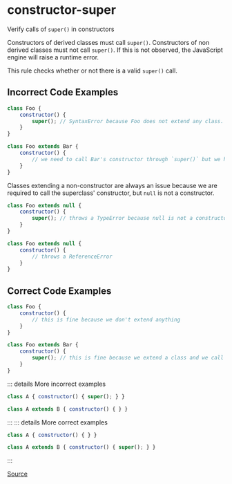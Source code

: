<!--
 generated docs file, do not edit by hand, see xtask/docgen 
-->
# constructor-super

Verify calls of `super()` in constructors

Constructors of derived classes must call `super()`. Constructors of non derived classes must not call `super()`.
If this is not observed, the JavaScript engine will raise a runtime error.

This rule checks whether or not there is a valid `super()` call.

## Incorrect Code Examples

```js
class Foo {
    constructor() {
        super(); // SyntaxError because Foo does not extend any class.
    }
}
```

```js
class Foo extends Bar {
    constructor() {
        // we need to call Bar's constructor through `super()` but we haven't done that
    }
}
```

Classes extending a non-constructor are always an issue because we are required to call
the superclass' constructor, but `null` is not a constructor.

```js
class Foo extends null {
    constructor() {
        super(); // throws a TypeError because null is not a constructor
    }
}
```

```js
class Foo extends null {
    constructor() {
        // throws a ReferenceError
    }
}
```

## Correct Code Examples

```js
class Foo {
    constructor() {
        // this is fine because we don't extend anything
    }
}
```

```js
class Foo extends Bar {
    constructor() {
        super(); // this is fine because we extend a class and we call Bar's constructor through `super()`
    }
}
```

::: details More incorrect examples

```js
class A { constructor() { super(); } }
```

```js
class A extends B { constructor() { } }
```
:::
::: details More correct examples

```js
class A { constructor() { } }
```

```js
class A extends B { constructor() { super(); } }
```
:::

[Source](https://github.com/rslint/rslint/tree/master/crates/rslint_core/src/groups/errors/constructor_super.rs)